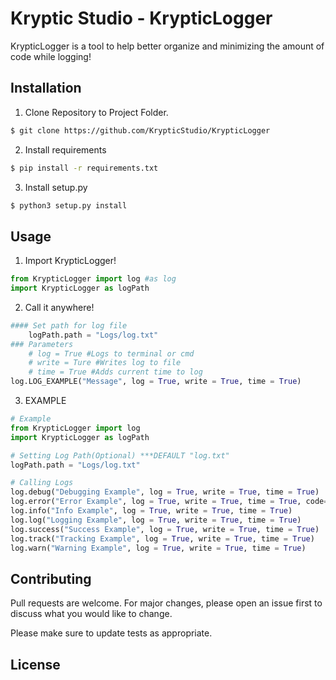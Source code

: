 # Kryptic Studio - KrypticLogger

KrypticLogger is a tool to help better organize and minimizing the amount of code while logging!

## Installation

1. Clone Repository to Project Folder.
```bash
$ git clone https://github.com/KrypticStudio/KrypticLogger
```
2. Install requirements
```bash
$ pip install -r requirements.txt
```
3. Install setup.py
```bash
$ python3 setup.py install
```

## Usage
1. Import KrypticLogger!
```python
from KrypticLogger import log #as log
import KrypticLogger as logPath
```
2. Call it anywhere!
```python
#### Set path for log file
	logPath.path = "Logs/log.txt"
### Parameters
    # log = True #Logs to terminal or cmd
    # write = Ture #Writes log to file
    # time = True #Adds current time to log
log.LOG_EXAMPLE("Message", log = True, write = True, time = True)
```
3. EXAMPLE
```python
# Example
from KrypticLogger import log
import KrypticLogger as logPath

# Setting Log Path(Optional) ***DEFAULT "log.txt"
logPath.path = "Logs/log.txt"

# Calling Logs
log.debug("Debugging Example", log = True, write = True, time = True)
log.error("Error Example", log = True, write = True, time = True, code="Error Code", critical = True)
log.info("Info Example", log = True, write = True, time = True)
log.log("Logging Example", log = True, write = True, time = True)
log.success("Success Example", log = True, write = True, time = True)
log.track("Tracking Example", log = True, write = True, time = True)
log.warn("Warning Example", log = True, write = True, time = True)
```
## Contributing
Pull requests are welcome. For major changes, please open an issue first to discuss what you would like to change.

Please make sure to update tests as appropriate.

## License
